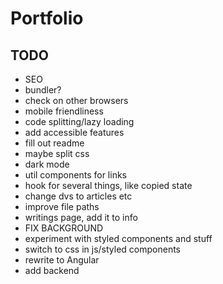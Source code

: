 # Portfolio

## TODO

- SEO
- bundler?
- check on other browsers
- mobile friendliness
- code splitting/lazy loading
- add accessible features
- fill out readme
- maybe split css
- dark mode
- util components for links
- hook for several things, like copied state
- change dvs to articles etc
- improve file paths
- writings page, add it to info
- FIX BACKGROUND
- experiment with styled components and stuff
- switch to css in js/styled components
- rewrite to Angular
- add backend
